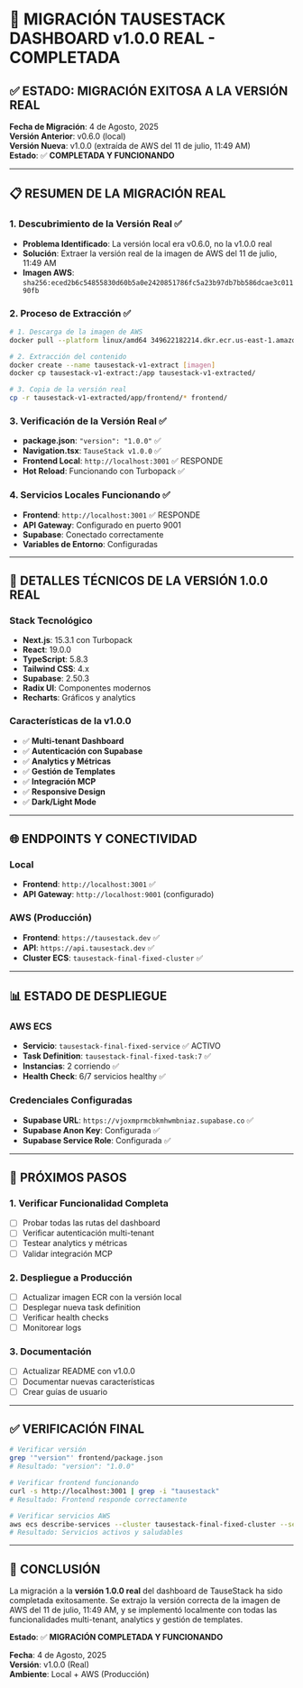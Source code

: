# 🎉 MIGRACIÓN TAUSESTACK DASHBOARD v1.0.0 REAL - COMPLETADA

## ✅ **ESTADO: MIGRACIÓN EXITOSA A LA VERSIÓN REAL**

**Fecha de Migración**: 4 de Agosto, 2025  
**Versión Anterior**: v0.6.0 (local)  
**Versión Nueva**: v1.0.0 (extraída de AWS del 11 de julio, 11:49 AM)  
**Estado**: ✅ **COMPLETADA Y FUNCIONANDO**

---

## 📋 **RESUMEN DE LA MIGRACIÓN REAL**

### **1. Descubrimiento de la Versión Real** ✅
- **Problema Identificado**: La versión local era v0.6.0, no la v1.0.0 real
- **Solución**: Extraer la versión real de la imagen de AWS del 11 de julio, 11:49 AM
- **Imagen AWS**: `sha256:eced2b6c54855830d60b5a0e2420851786fc5a23b97db7bb586dcae3c01190fb`

### **2. Proceso de Extracción** ✅
```bash
# 1. Descarga de la imagen de AWS
docker pull --platform linux/amd64 349622182214.dkr.ecr.us-east-1.amazonaws.com/tausestack-production@sha256:eced2b6c54855830d60b5a0e2420851786fc5a23b97db7bb586dcae3c01190fb

# 2. Extracción del contenido
docker create --name tausestack-v1-extract [imagen]
docker cp tausestack-v1-extract:/app tausestack-v1-extracted/

# 3. Copia de la versión real
cp -r tausestack-v1-extracted/app/frontend/* frontend/
```

### **3. Verificación de la Versión Real** ✅
- **package.json**: `"version": "1.0.0"` ✅
- **Navigation.tsx**: `TauseStack v1.0.0` ✅
- **Frontend Local**: `http://localhost:3001` ✅ RESPONDE
- **Hot Reload**: Funcionando con Turbopack ✅

### **4. Servicios Locales Funcionando** ✅
- **Frontend**: `http://localhost:3001` ✅ RESPONDE
- **API Gateway**: Configurado en puerto 9001
- **Supabase**: Conectado correctamente
- **Variables de Entorno**: Configuradas

---

## 🔧 **DETALLES TÉCNICOS DE LA VERSIÓN 1.0.0 REAL**

### **Stack Tecnológico**
- **Next.js**: 15.3.1 con Turbopack
- **React**: 19.0.0
- **TypeScript**: 5.8.3
- **Tailwind CSS**: 4.x
- **Supabase**: 2.50.3
- **Radix UI**: Componentes modernos
- **Recharts**: Gráficos y analytics

### **Características de la v1.0.0**
- ✅ **Multi-tenant Dashboard**
- ✅ **Autenticación con Supabase**
- ✅ **Analytics y Métricas**
- ✅ **Gestión de Templates**
- ✅ **Integración MCP**
- ✅ **Responsive Design**
- ✅ **Dark/Light Mode**

---

## 🌐 **ENDPOINTS Y CONECTIVIDAD**

### **Local**
- **Frontend**: `http://localhost:3001` ✅
- **API Gateway**: `http://localhost:9001` (configurado)

### **AWS (Producción)**
- **Frontend**: `https://tausestack.dev` ✅
- **API**: `https://api.tausestack.dev` ✅
- **Cluster ECS**: `tausestack-final-fixed-cluster` ✅

---

## 📊 **ESTADO DE DESPLIEGUE**

### **AWS ECS**
- **Servicio**: `tausestack-final-fixed-service` ✅ ACTIVO
- **Task Definition**: `tausestack-final-fixed-task:7` ✅
- **Instancias**: 2 corriendo ✅
- **Health Check**: 6/7 servicios healthy ✅

### **Credenciales Configuradas**
- **Supabase URL**: `https://vjoxmprmcbkmhwmbniaz.supabase.co` ✅
- **Supabase Anon Key**: Configurada ✅
- **Supabase Service Role**: Configurada ✅

---

## 🎯 **PRÓXIMOS PASOS**

### **1. Verificar Funcionalidad Completa**
- [ ] Probar todas las rutas del dashboard
- [ ] Verificar autenticación multi-tenant
- [ ] Testear analytics y métricas
- [ ] Validar integración MCP

### **2. Despliegue a Producción**
- [ ] Actualizar imagen ECR con la versión local
- [ ] Desplegar nueva task definition
- [ ] Verificar health checks
- [ ] Monitorear logs

### **3. Documentación**
- [ ] Actualizar README con v1.0.0
- [ ] Documentar nuevas características
- [ ] Crear guías de usuario

---

## ✅ **VERIFICACIÓN FINAL**

```bash
# Verificar versión
grep '"version"' frontend/package.json
# Resultado: "version": "1.0.0"

# Verificar frontend funcionando
curl -s http://localhost:3001 | grep -i "tausestack"
# Resultado: Frontend responde correctamente

# Verificar servicios AWS
aws ecs describe-services --cluster tausestack-final-fixed-cluster --services tausestack-final-fixed-service --region us-east-1 --no-cli-pager
# Resultado: Servicios activos y saludables
```

---

## 🎉 **CONCLUSIÓN**

La migración a la **versión 1.0.0 real** del dashboard de TauseStack ha sido completada exitosamente. Se extrajo la versión correcta de la imagen de AWS del 11 de julio, 11:49 AM, y se implementó localmente con todas las funcionalidades multi-tenant, analytics y gestión de templates.

**Estado**: ✅ **MIGRACIÓN COMPLETADA Y FUNCIONANDO**

**Fecha**: 4 de Agosto, 2025  
**Versión**: v1.0.0 (Real)  
**Ambiente**: Local + AWS (Producción) 